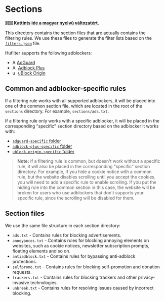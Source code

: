 # Sections

**🇭🇺 [Kattints ide a magyar nyelvű változatért][hu-version].**

This directory contains the section files that are actually contains the filtering rules. We use these files to generate
the filter lists based on the [`filters.json`][filters-json] file.

Hufilter supports the following adblockers:

<!--markdownlint-disable MD013-->
- <img src="https://cdn.adguard.com/website/github.com/AGLint/adg_logo.svg" width="14px" alt="Adblock Plus logo">[AdGuard][adg-url]
- <img src="https://cdn.adguard.com/website/github.com/AGLint/abp_logo.svg" width="14px" alt="AdGuard logo"> [Adblock Plus][abp-url]
- <img src="https://cdn.adguard.com/website/github.com/AGLint/ubo_logo.svg" width="14px" alt="uBlock Origin logo"> [uBlock Origin][ubo-url]
<!--markdownlint-enable MD013-->

## Common and adblocker-specific rules

If a filtering rule works with all supported adblockers, it will be placed into one of the common section file, which
are located in the root of the `sections` directory. For example, `sections/ads.txt`.

If a filtering rule only works with a specific adblocker, it will be placed in the corresponding "specific"
section directory based on the adblocker it works with:

- [`adguard-specific` folder][adg-section]
- [`adblock-plus-specific` folder][abp-section]
- [`ublock-origin-specific` folder][ubo-section]

> **Note:** If a filtering rule is common, but doesn't work without a specific rule, it will also be placed in the
> corresponding "specific" section directory. For example, if you hide a cookie notice with a common rule, but the
> website disables scrolling until you accept the cookies, you will need to add a specific rule to enable scrolling.
> If you put the hiding rule into the common section in this case, the website will be broken for users who use
> adblockers that don't supports your specific rule, since the scrolling will be disabled for them.

## Section files

We use the same file structure in each section directory:

- `ads.txt` - Contains rules for blocking advertisements.
- `annoyances.txt` - Contains rules for blocking annoying elements on websites, such as cookie notices, newsletter
  subscription prompts, floating elements and so on.
- `antiadblock.txt` - Contains rules for bypassing anti-adblock protections.
- `selfpromo.txt` - Contains rules for blocking self-promotion and donation requests.
- `trackers.txt` - Contains rules for blocking trackers and other privacy-invasive technologies.
- `unbreak.txt` - Contains rules for resolving issues caused by incorrect blocking.

[abp-section]: https://github.com/hufilter/hufilter/tree/master/sections/adblock-plus-specific
[abp-url]: https://adblockplus.org
[adg-section]: https://github.com/hufilter/hufilter/tree/master/sections/adguard-specific
[adg-url]: https://adguard.com
[filters-json]: https://github.com/hufilter/hufilter/blob/master/filters.json
[hu-version]: https://github.com/hufilter/hufilter/blob/master/sections/README.hu.md
[ubo-section]: https://github.com/hufilter/hufilter/tree/master/sections/ublock-origin-specific
[ubo-url]: https://github.com/gorhill/uBlock
